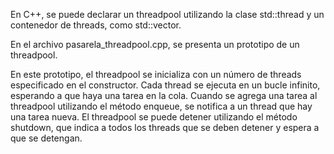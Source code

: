 En C++, se puede declarar un threadpool utilizando la clase std::thread y un contenedor de threads, como std::vector. 

En el archivo pasarela_threadpool.cpp, se presenta un prototipo de un threadpool.

En este prototipo, el threadpool se inicializa con un número de threads especificado en el constructor. Cada thread se ejecuta en un bucle infinito, esperando a que haya una tarea en la cola. Cuando se agrega una tarea al threadpool utilizando el método enqueue, se notifica a un thread que hay una tarea nueva. El threadpool se puede detener utilizando el método shutdown, que indica a todos los threads que se deben detener y espera a que se detengan.
